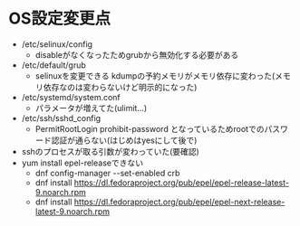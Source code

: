 # OS設定変更点
- /etc/selinux/config
  - disableがなくなったためgrubから無効化する必要がある
- /etc/default/grub
  - selinuxを変更できる kdumpの予約メモリがメモリ依存に変わった(メモリ依存なのは変わらないけど明示的になった)
- /etc/systemd/system.conf
  - パラメータが増えてた(ulimit...)
- /etc/ssh/sshd_config
  - PermitRootLogin prohibit-password となっているためrootでのパスワード認証が通らない(はじめはyesにして後で)
- sshのプロセスが取る引数が変わっていた(要確認)
- yum install epel-releaseできない
  - dnf config-manager --set-enabled crb
  - dnf install https://dl.fedoraproject.org/pub/epel/epel-release-latest-9.noarch.rpm
  - dnf install https://dl.fedoraproject.org/pub/epel/epel-next-release-latest-9.noarch.rpm
